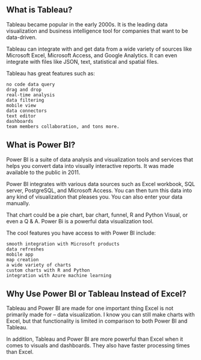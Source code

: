 ## What is Tableau?

Tableau became popular in the early 2000s. It is the leading data visualization and business intelligence tool for companies that want to be data-driven.

Tableau can integrate with and get data from a wide variety of sources like Microsoft Excel, Microsoft Access, and Google Analytics. It can even integrate with files like JSON, text, statistical and spatial files.

Tableau has great features such as:

    no code data query
    drag and drop
    real-time analysis
    data filtering
    mobile view
    data connectors
    text editor
    dashboards
    team members collaboration, and tons more.
    
    
## What is Power BI?

Power BI is a suite of data analysis and visualization tools and services that helps you convert data into visually interactive reports. It was made available to the public in 2011.

Power BI integrates with various data sources such as Excel workbook, SQL server, PostgreSQL, and Microsoft Access. You can then turn this data into any kind of visualization that pleases you. You can also enter your data manually.

That chart could be a pie chart, bar chart, funnel, R and Python Visual, or even a Q & A. Power Bi is a powerful data visualization tool.

The cool features you have access to with Power BI include:

    smooth integration with Microsoft products
    data refreshes
    mobile app
    map creation
    a wide variety of charts
    custom charts with R and Python
    integration with Azure machine learning
    
    
## Why Use Power BI or Tableau Instead of Excel?

Tableau and Power BI are made for one important thing Excel is not primarily made for – data visualization. I know you can still make charts with Excel, but that functionality is limited in comparison to both Power BI and Tableau.

In addition, Tableau and Power BI are more powerful than Excel when it comes to visuals and dashboards. They also have faster processing times than Excel.
